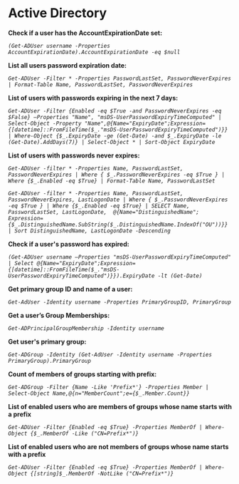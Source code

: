# Active Directory

**Check if a user has the AccountExpirationDate set:**

*`(Get-ADUser username -Properties AccountExpirationDate).AccountExpirationDate -eq $null`*

**List all users password expiration date:**

*`Get-ADUser -Filter * -Properties PasswordLastSet, PasswordNeverExpires | Format-Table Name, PasswordLastSet, PasswordNeverExpires`*

**List of users with passwords expiring in the next 7 days:**

*`Get-ADUser -Filter {Enabled -eq $True -and PasswordNeverExpires -eq $False} –Properties "Name", "msDS-UserPasswordExpiryTimeComputed" | Select-Object -Property "Name",@{Name="ExpiryDate";Expression={[datetime]::FromFileTime($_."msDS-UserPasswordExpiryTimeComputed")}} | Where-Object {$_.ExpiryDate -ge (Get-Date) -and $_.ExpiryDate -le (Get-Date).AddDays(7)} | Select-Object * | Sort-Object ExpiryDate`*

**List of users with passwords never expires:**

*`Get-ADUser -filter * -Properties Name, PasswordLastSet, PasswordNeverExpires | Where { $_.PasswordNeverExpires -eq $True } | Where {$_.Enabled -eq $True} | Format-Table Name, PasswordLastSet`*

*`Get-ADUser -filter * -Properties Name, PasswordLastSet, PasswordNeverExpires, LastLogonDate | Where { $_.PasswordNeverExpires -eq $True } | Where {$_.Enabled -eq $True} | SELECT Name, PasswordLastSet, LastLogonDate,  @{Name="DistinguishedName"; Expression={$_.DistinguishedName.SubString($_.DistinguishedName.IndexOf("OU"))}} | Sort DistinguishedName, LastLogonDate -Descending`*

**Check if a user's password has expired:**

*`(Get-ADUser username –Properties "msDS-UserPasswordExpiryTimeComputed" | Select @{Name="ExpiryDate";Expression={[datetime]::FromFileTime($_."msDS-UserPasswordExpiryTimeComputed")}}).ExpiryDate -lt (Get-Date)`*

**Get primary group ID and name of a user:**

*`Get-AdUser -Identity username -Properties PrimaryGroupID, PrimaryGroup`*

**Get a user’s Group Memberships:**

*`Get-ADPrincipalGroupMembership -Identity username`*

**Get user's primary group:**

*`Get-ADGroup -Identity (Get-AdUser -Identity username -Properties PrimaryGroup).PrimaryGroup`*

**Count of members of groups starting with prefix:**

*`Get-ADGroup -Filter {Name -Like 'Prefix*'} -Properties Member | Select-Object Name,@{n="MemberCount";e={$_.Member.Count}}`*

**List of enabled users who are members of groups whose name starts with a prefix**

*`Get-ADUser -Filter {Enabled -eq $True} -Properties MemberOf | Where-Object {$_.MemberOf -Like ("CN=Prefix*")}`*

**List of enabled users who are not members of groups whose name starts with a prefix**

*`Get-ADUser -Filter {Enabled -eq $True} -Properties MemberOf | Where-Object {[string]$_.MemberOf -NotLike ("CN=Prefix*")}`*
